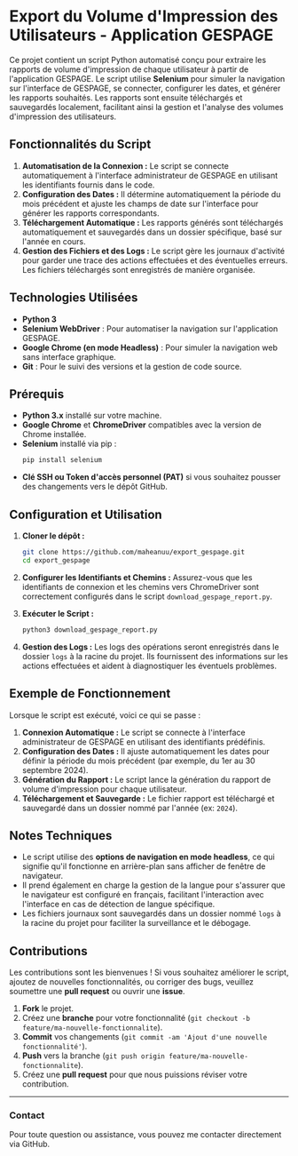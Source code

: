 # Export du Volume d'Impression des Utilisateurs - Application GESPAGE

Ce projet contient un script Python automatisé conçu pour extraire les rapports de volume d'impression de chaque utilisateur à partir de l'application GESPAGE. Le script utilise **Selenium** pour simuler la navigation sur l'interface de GESPAGE, se connecter, configurer les dates, et générer les rapports souhaités. Les rapports sont ensuite téléchargés et sauvegardés localement, facilitant ainsi la gestion et l'analyse des volumes d'impression des utilisateurs.

## Fonctionnalités du Script

1. **Automatisation de la Connexion :** Le script se connecte automatiquement à l'interface administrateur de GESPAGE en utilisant les identifiants fournis dans le code.
2. **Configuration des Dates :** Il détermine automatiquement la période du mois précédent et ajuste les champs de date sur l'interface pour générer les rapports correspondants.
3. **Téléchargement Automatique :** Les rapports générés sont téléchargés automatiquement et sauvegardés dans un dossier spécifique, basé sur l'année en cours.
4. **Gestion des Fichiers et des Logs :** Le script gère les journaux d'activité pour garder une trace des actions effectuées et des éventuelles erreurs. Les fichiers téléchargés sont enregistrés de manière organisée.

## Technologies Utilisées

- **Python 3**
- **Selenium WebDriver** : Pour automatiser la navigation sur l'application GESPAGE.
- **Google Chrome (en mode Headless)** : Pour simuler la navigation web sans interface graphique.
- **Git** : Pour le suivi des versions et la gestion de code source.

## Prérequis

- **Python 3.x** installé sur votre machine.
- **Google Chrome** et **ChromeDriver** compatibles avec la version de Chrome installée.
- **Selenium** installé via pip :
  ```bash
  pip install selenium
  ```
- **Clé SSH ou Token d'accès personnel (PAT)** si vous souhaitez pousser des changements vers le dépôt GitHub.

## Configuration et Utilisation

1. **Cloner le dépôt :**
   ```bash
   git clone https://github.com/maheanuu/export_gespage.git
   cd export_gespage
   ```

2. **Configurer les Identifiants et Chemins :**
   Assurez-vous que les identifiants de connexion et les chemins vers ChromeDriver sont correctement configurés dans le script `download_gespage_report.py`.

3. **Exécuter le Script :**
   ```bash
   python3 download_gespage_report.py
   ```

4. **Gestion des Logs :**
   Les logs des opérations seront enregistrés dans le dossier `logs` à la racine du projet. Ils fournissent des informations sur les actions effectuées et aident à diagnostiquer les éventuels problèmes.

## Exemple de Fonctionnement

Lorsque le script est exécuté, voici ce qui se passe :

1. **Connexion Automatique :** Le script se connecte à l'interface administrateur de GESPAGE en utilisant des identifiants prédéfinis.
2. **Configuration des Dates :** Il ajuste automatiquement les dates pour définir la période du mois précédent (par exemple, du 1er au 30 septembre 2024).
3. **Génération du Rapport :** Le script lance la génération du rapport de volume d'impression pour chaque utilisateur.
4. **Téléchargement et Sauvegarde :** Le fichier rapport est téléchargé et sauvegardé dans un dossier nommé par l'année (ex: `2024`).

## Notes Techniques

- Le script utilise des **options de navigation en mode headless**, ce qui signifie qu'il fonctionne en arrière-plan sans afficher de fenêtre de navigateur.
- Il prend également en charge la gestion de la langue pour s'assurer que le navigateur est configuré en français, facilitant l'interaction avec l'interface en cas de détection de langue spécifique.
- Les fichiers journaux sont sauvegardés dans un dossier nommé `logs` à la racine du projet pour faciliter la surveillance et le débogage.

## Contributions

Les contributions sont les bienvenues ! Si vous souhaitez améliorer le script, ajoutez de nouvelles fonctionnalités, ou corriger des bugs, veuillez soumettre une **pull request** ou ouvrir une **issue**.

1. **Fork** le projet.
2. Créez une **branche** pour votre fonctionnalité (`git checkout -b feature/ma-nouvelle-fonctionnalite`).
3. **Commit** vos changements (`git commit -am 'Ajout d'une nouvelle fonctionnalité'`).
4. **Push** vers la branche (`git push origin feature/ma-nouvelle-fonctionnalite`).
5. Créez une **pull request** pour que nous puissions réviser votre contribution.

---

### Contact

Pour toute question ou assistance, vous pouvez me contacter directement via GitHub.
